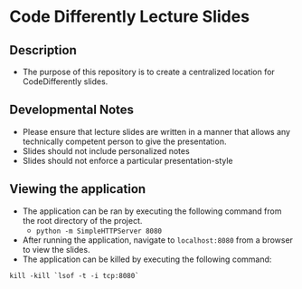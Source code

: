 # Code Differently Lecture Slides

## Description
* The purpose of this repository is to create a centralized location for CodeDifferently slides.

## Developmental Notes
* Please ensure that lecture slides are written in a manner that allows any technically competent person to give the presentation.
* Slides should not include personalized notes
* Slides should not enforce a particular presentation-style


## Viewing the application
* The application can be ran by executing the following command from the root directory of the project.
  * `python -m SimpleHTTPServer 8080`
* After running the application, navigate to `localhost:8080` from a browser to view the slides.
* The application can be killed by executing the following command:

```
kill -kill `lsof -t -i tcp:8080`
```

